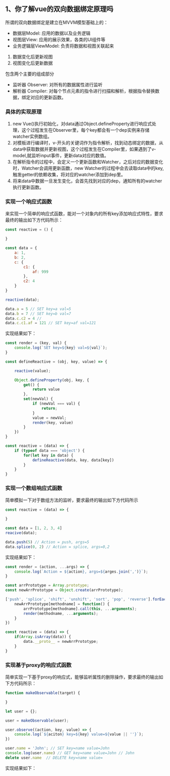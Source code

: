 ## 1、你了解vue的双向数据绑定原理吗

所谓的双向数据绑定是建立在MVVM模型基础上的：

* 数据层Model: 应用的数据以及业务逻辑
* 视图层View: 应用的展示效果，各类的UI组件等
* 业务逻辑层ViewModel: 负责将数据和视图关联起来

1. 数据变化后更新视图
2. 视图变化后更新数据

包含两个主要的组成部分

* 监听器 Observer: 对所有的数据属性进行监听
* 解析器 Compiler: 对每个节点元素的指令进行扫描和解析，根据指令替换数据，绑定对应的更新函数。

### 具体的实现原理

1. new Vue()执行初始化，对data通过Object.defineProperty进行响应式处理，这个过程发生在Observer里，每个key都会有一个dep实例来存储watcher实例数组。
2. 对模板进行编译时，v-开头的关键词作为指令解析，找到动态绑定的数据，从data中获取数据并更新视图，这个过程发生在Compiler里，如果遇到了v-model,就监听input事件，更新data对应的数值。
3. 在解析指令的过程中，会定义一个更新函数和Watcher，之后对应的数据变化时，Watcher会调用更新函数，new Watcher的过程中会去读取data中的key,触发getter的依赖收集，将对应的watcher添加到dep里。
4. 将来data中数据一旦发生变化，会首先找到对应的dep，通知所有的watcher执行更新函数。

### 实现一个响应式函数

来实现一个简单的响应式函数，能对一个对象内的所有key添加响应式特性，要求最终的输出如下方代码所示：

```js
const reactive = () {

}

const data = {
    a: 1,
    b: 2, 
    c: {
        c1: {
            af: 999
        },
        c2: 4
    }
}

reactive(data);

data.a = 5 // SET key=a val=5
data.b = 7 // SET key=b val=7
data.c.c2 = 4 // 
data.c.c1.af = 121 // SET key=af val=121
```

实现结果如下：
```js
const render = (key, val) {
    console.log(`SET key=${key} val=${val}`);
}

const defineReactive = (obj, key, value) => {

    reactive(value);

    Object.defineProperty(obj, key, {
        get() {
            return value
        },
        set(newVal) {
            if (newVal === val) {
                return;
            }
            value = newVal;
            render(key, value)
        }
    })
}

const reactive = (data) => {
    if (typeof data === 'object') {
        for(let key in data) {
            defineReactive(data, key, data[key])
        }
    }
}

```

### 实现一个数组响应式函数

简单模拟一下对于数组方法的监听，要求最终的输出如下方代码所示

```js
const reactive = (data) => {

}

const data = [1, 2, 3, 4]
reacive(data);

data.push(5) // Action = push, args=5
data.splice(0, 2) // Action = splice, args=0,2
```

实现结果如下：

```js
const render = (action, ...args) => {
    console.log(`Action = ${action}, args=${arges.join(',')}`);
}

const arrPrototype = Array.prototype;
const newArrPrototype = Object.create(arrPrototype);

['push', 'splice', 'shift', 'unshift', 'sort', 'pop', 'reverse'].forEach(methodname => {
    newArrPrototype[methodname] = function() {
        arrPrototype[methodname].call(this, ...arguments);
        render(methodname, ...arguments);
    }
})

const reactive = (data) => {
    if(Array.isArray(data)) {
        data.__proto__ = newArrPrototype;
    }
}
```

### 实现基于proxy的响应式函数

简单实现一下基于proxy的响应式，能够监听属性的删除操作，要求最终的输出如下方代码所示：

```js
function makeObservable(target) {

}

let user = {};

user = makeObservable(user);

user.observe((action, key, value) => {
    console.log(`${aciton} key=${key} value=${value || ''}`);
})

user.name = 'John'; // SET key=name value=John
console.log(user.name) // GET key=name value=John // John
delete user.name  // DELETE key=name value=

```

实现结果如下：